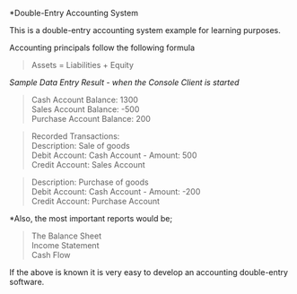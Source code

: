 *Double-Entry Accounting System

This is a double-entry accounting system example for learning purposes. <br>

Accounting principals follow the following formula <br>
 > Assets = Liabilities + Equity
 
 *Sample Data Entry Result - when the Console Client is started*


> Cash Account Balance: 1300 <br>
> Sales Account Balance: -500 <br>
> Purchase Account Balance: 200 <br>

> Recorded Transactions: <br>
> Description: Sale of goods <br>
> Debit Account: Cash Account - Amount: 500 <br>
> Credit Account: Sales Account <br>

> Description: Purchase of goods <br>
> Debit Account: Cash Account - Amount: -200 <br>
> Credit Account: Purchase Account <br>


*Also, the most important reports would be; <br>
 > The Balance Sheet <br>
 > Income Statement <br>
 > Cash Flow <br>
  
If the above is known it is very easy to develop an accounting double-entry software.<br>
